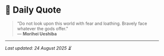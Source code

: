 # 📜 Daily Quote

> "Do not look upon this world with fear and loathing. Bravely face whatever the gods offer."  
> — **Morihei Ueshiba**

---

_Last updated: 24 August 2025 ⏳_
